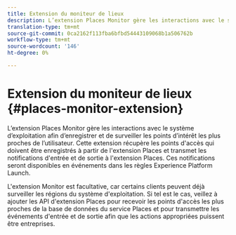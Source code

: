 ```yaml
---
title: Extension du moniteur de lieux
description: L’extension Places Monitor gère les interactions avec le système d’exploitation afin d’enregistrer et de surveiller les points d’intérêt les plus proches de l’utilisateur.
translation-type: tm+mt
source-git-commit: 0ca2162f113fba6bfbd54443109068b1a506762b
workflow-type: tm+mt
source-wordcount: '146'
ht-degree: 0%

---
```



# Extension du moniteur de lieux {#places-monitor-extension}

L’extension Places Monitor gère les interactions avec le système d’exploitation afin d’enregistrer et de surveiller les points d’intérêt les plus proches de l’utilisateur. Cette extension récupère les points d&#39;accès qui doivent être enregistrés à partir de l&#39;extension Places et transmet les notifications d&#39;entrée et de sortie à l&#39;extension Places. Ces notifications seront disponibles en événements dans les règles Experience Platform Launch.

L&#39;extension Monitor est facultative, car certains clients peuvent déjà surveiller les régions du système d&#39;exploitation. Si tel est le cas, veillez à ajouter les API d&#39;extension Places pour recevoir les points d&#39;accès les plus proches de la base de données du service Places et pour transmettre les événements d&#39;entrée et de sortie afin que les actions appropriées puissent être entreprises.
